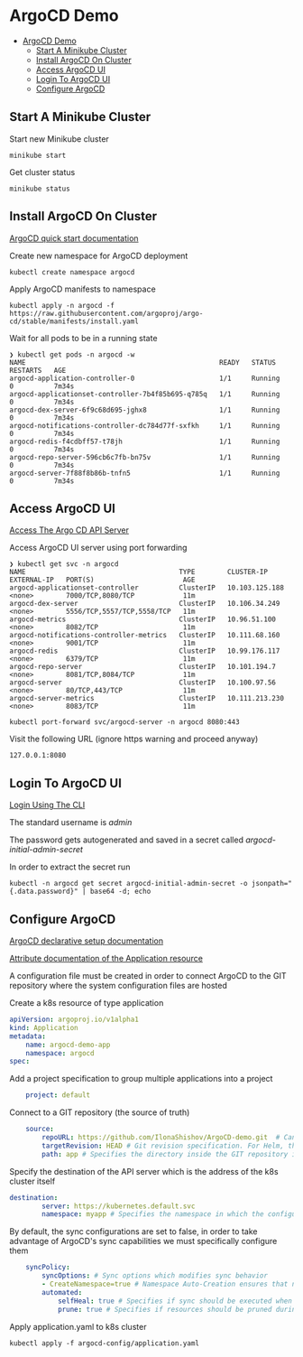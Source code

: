 # ArgoCD Demo

- [ArgoCD Demo](#argocd-demo)
  - [Start A Minikube Cluster](#start-a-minikube-cluster)
  - [Install ArgoCD On Cluster](#install-argocd-on-cluster)
  - [Access ArgoCD UI](#access-argocd-ui)
  - [Login To ArgoCD UI](#login-to-argocd-ui)
  - [Configure ArgoCD](#configure-argocd)

## Start A Minikube Cluster

Start new Minikube cluster
```shell
minikube start
``` 

Get cluster status
```shell
minikube status
``` 

## Install ArgoCD On Cluster

[ArgoCD quick start documentation](https://argo-cd.readthedocs.io/en/stable/getting_started/#:~:text=1.-,Install%20Argo%20CD,-%C2%B6)

Create new namespace for ArgoCD deployment
```shell
kubectl create namespace argocd
``` 

Apply ArgoCD manifests to namespace
```shell
kubectl apply -n argocd -f https://raw.githubusercontent.com/argoproj/argo-cd/stable/manifests/install.yaml
``` 

Wait for all pods to be in a running state
```text
❯ kubectl get pods -n argocd -w
NAME                                                READY   STATUS    RESTARTS   AGE
argocd-application-controller-0                     1/1     Running   0          7m34s
argocd-applicationset-controller-7b4f85b695-q785q   1/1     Running   0          7m34s
argocd-dex-server-6f9c68d695-jghx8                  1/1     Running   0          7m34s
argocd-notifications-controller-dc784d77f-sxfkh     1/1     Running   0          7m34s
argocd-redis-f4cdbff57-t78jh                        1/1     Running   0          7m34s
argocd-repo-server-596cb6c7fb-bn75v                 1/1     Running   0          7m34s
argocd-server-7f88f8b86b-tnfn5                      1/1     Running   0          7m34s
```

## Access ArgoCD UI

[Access The Argo CD API Server](https://argo-cd.readthedocs.io/en/stable/getting_started/#:~:text=3.-,Access%20The%20Argo%20CD%20API%20Server,-%C2%B6)

Access ArgoCD UI server using port forwarding
```text
❯ kubectl get svc -n argocd
NAME                                      TYPE        CLUSTER-IP       EXTERNAL-IP   PORT(S)                      AGE
argocd-applicationset-controller          ClusterIP   10.103.125.188   <none>        7000/TCP,8080/TCP            11m
argocd-dex-server                         ClusterIP   10.106.34.249    <none>        5556/TCP,5557/TCP,5558/TCP   11m
argocd-metrics                            ClusterIP   10.96.51.100     <none>        8082/TCP                     11m
argocd-notifications-controller-metrics   ClusterIP   10.111.68.160    <none>        9001/TCP                     11m
argocd-redis                              ClusterIP   10.99.176.117    <none>        6379/TCP                     11m
argocd-repo-server                        ClusterIP   10.101.194.7     <none>        8081/TCP,8084/TCP            11m
argocd-server                             ClusterIP   10.100.97.56     <none>        80/TCP,443/TCP               11m
argocd-server-metrics                     ClusterIP   10.111.213.230   <none>        8083/TCP                     11m
```
```shell
kubectl port-forward svc/argocd-server -n argocd 8080:443
```

Visit the following URL (ignore https warning and proceed anyway)
```text
127.0.0.1:8080
```

## Login To ArgoCD UI

[Login Using The CLI](https://argo-cd.readthedocs.io/en/stable/getting_started/#:~:text=4.-,Login%20Using%20The%20CLI,-%C2%B6)

The standard username is *admin*

The password gets autogenerated and saved in a secret called *argocd-initial-admin-secret*

In order to extract the secret run
```shell
kubectl -n argocd get secret argocd-initial-admin-secret -o jsonpath="{.data.password}" | base64 -d; echo
```

## Configure ArgoCD

[ArgoCD declarative setup documentation](https://argo-cd.readthedocs.io/en/stable/operator-manual/declarative-setup/)

[Attribute documentation of the Application resource](https://argo-cd.readthedocs.io/en/stable/operator-manual/application.yaml)

A configuration file must be created in order to connect ArgoCD to the GIT repository where the system configuration files are hosted

Create a k8s resource of type application
```yaml
apiVersion: argoproj.io/v1alpha1
kind: Application
metadata:
    name: argocd-demo-app
    namespace: argocd
spec:
```

Add a project specification to group multiple applications into a project 
```yaml 
    project: default
```

Connect to a GIT repository (the source of truth)
```yaml
    source:
        repoURL: https://github.com/IlonaShishov/ArgoCD-demo.git  # Can point to either a Helm chart repo or a git repo.
        targetRevision: HEAD # Git revision specification. For Helm, this refers to the chart version.
        path: app # Specifies the directory inside the GIT repository in which the configuration files reside. This has no meaning for Helm charts pulled directly from a Helm repo instead of git.
```

Specify the destination of the API server which is the address of the k8s cluster itself
```yaml
destination:
        server: https://kubernetes.default.svc
        namespace: myapp # Specifies the namespace in which the configuration will be created. The namespace will only be set for namespace-scoped resources that have not set a value for .metadata.namespace
```

By default, the sync configurations are set to false, in order to take advantage of ArgoCD's sync capabilities we must specifically configure them
```yaml
    syncPolicy:
        syncOptions: # Sync options which modifies sync behavior
        - CreateNamespace=true # Namespace Auto-Creation ensures that namespace specified as the application destination exists in the destination cluster
        automated:
            selfHeal: true # Specifies if sync should be executed when resources are changed in target k8s cluster and no git change detected
            prune: true # Specifies if resources should be pruned during auto-syncing
```

Apply application.yaml to k8s cluster
```shell
kubectl apply -f argocd-config/application.yaml
```